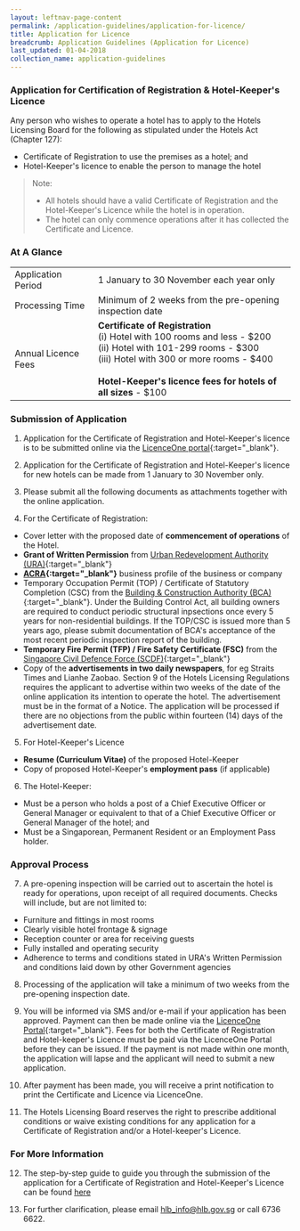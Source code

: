 ```yaml
---
layout: leftnav-page-content
permalink: /application-guidelines/application-for-licence/ 
title: Application for Licence 
breadcrumb: Application Guidelines (Application for Licence) 
last_updated: 01-04-2018 
collection_name: application-guidelines
---
```


### **Application for Certification of Registration & Hotel-Keeper's Licence**

Any person who wishes to operate a hotel has to apply to the Hotels Licensing Board for the following as stipulated under the Hotels Act (Chapter 127):

* Certificate of Registration to use the premises as a hotel; and 
* Hotel-Keeper's licence to enable the person to manage the hotel

> Note: 
> * All hotels should have a valid Certificate of Registration and the Hotel-Keeper's Licence while the hotel is in operation. 
> * The hotel can only commence operations after it has collected the Certificate and Licence.

### **At A Glance**

<table class="table-v">
  <tr>
    <td>Application Period</td>
    <td>1 January to 30 November each year only</td>
  </tr>
  <tr>
    <td>Processing Time</td>
    <td>Minimum of 2 weeks from the pre-opening inspection date</td>
  </tr>
  <tr>
    <td>Annual Licence Fees</td>
    <td><b>Certificate of Registration</b> <br>(i) Hotel with 100 rooms and less - $200 <br>(ii) Hotel with 101-299 rooms - $300 <br> (iii) Hotel with 300 or more rooms - $400 <br><br> <b>Hotel-Keeper's licence fees for hotels of all sizes</b> - $100</td>
  </tr>
</table>

### **Submission of Application**

1. Application for the Certificate of Registration and Hotel-Keeper's licence is to be submitted online via the [LicenceOne portal](https://licence1.business.gov.sg){:target="_blank"}.

2. Application for the Certificate of Registration and Hotel-Keeper's licence for new hotels can be made from 1 January to 30 November only.

3. Please submit all the following documents as attachments together with the online application.


4. For the Certificate of Registration: 
* Cover letter with the proposed date of **commencement of operations** of the Hotel.
* **Grant of Written Permission** from [Urban Redevelopment Authority (URA)](https://www.ura.gov.sg){:target="_blank"} 
* **[ACRA](https://www.acra.gov.sg){:target="_blank"}** business profile of the business or company 
* Temporary Occupation Permit (TOP) / Certificate of Statutory Completion (CSC) from the [Building & Construction Authority (BCA)](https://www.bca.gov.sg){:target="_blank"}. Under the Building Control Act, all building owners are required to conduct periodic structural inpsections once every 5 years for non-residential buildings. If the TOP/CSC is issued more than 5 years ago, please submit documentation of BCA's acceptance of the most recent periodic inspection report of the building.  
* **Temporary Fire Permit (TFP) / Fire Safety Certificate (FSC)** from the [Singapore Civil Defence Force (SCDF)](https://www.scdf.gov.sg){:target="_blank"}  
* Copy of the **advertisements in two daily newspapers**, for eg Straits Times and Lianhe Zaobao. Section 9 of the Hotels Licensing Regulations requires the applicant to advertise within two weeks of the date of the online application its intention to operate the hotel. The advertisement must be in the format of a Notice. The application will be processed if there are no objections from the public within fourteen (14) days of the advertisement date.

5. For Hotel-Keeper's Licence 
* **Resume (Curriculum Vitae)** of the proposed Hotel-Keeper 
* Copy of proposed Hotel-Keeper's **employment pass** (if applicable)

6. The Hotel-Keeper:
* Must be a person who holds a post of a Chief Executive Officer or General Manager or equivalent to that of a Chief Executive Officer or General Manager of the hotel; and 
* Must be a Singaporean, Permanent Resident or an Employment Pass holder. 

### **Approval Process**

7. A pre-opening inspection will be carried out to ascertain the hotel is ready for operations, upon receipt of all required documents. Checks will include, but are not limited to: 
* Furniture and fittings in most rooms 
* Clearly visible hotel frontage & signage 
* Reception counter or area for receiving guests 
* Fully installed and operating security 
* Adherence to terms and conditions stated in URA's Written Permission and conditions laid down by other Government agencies

8. Processing of the application will take a minimum of two weeks from the pre-opening inspection date. 

9. You will be informed via SMS and/or e-mail if your application has been approved. Payment can then be made online via the [LicenceOne Portal](https://licence1.business.gov.sg){:target="_blank"}. Fees for both the Certificate of Registration and Hotel-keeper's Licence must be paid via the LicenceOne Portal before they can be issued. If the payment is not made within one month, the application will lapse and the applicant will need to submit a new application. 

10. After payment has been made, you will receive a print notification to print the Certificate and Licence via LicenceOne. 


11. The Hotels Licensing Board reserves the right to prescribe additional conditions or waive existing conditions for any application for a Certificate of Registration and/or a Hotel-keeper's Licence.

### **For More Information**

12. The step-by-step guide to guide you through the submission of the application for a Certificate of Registration and Hotel-Keeper's Licence can be found [here]({{site.baseurl}}/files/resources/guides/guide-new-application.pdf)

13. For further clarification, please email [hlb_info@hlb.gov.sg](mailto:hlb_info@hlb.gov.sg) or call 6736 6622.        
